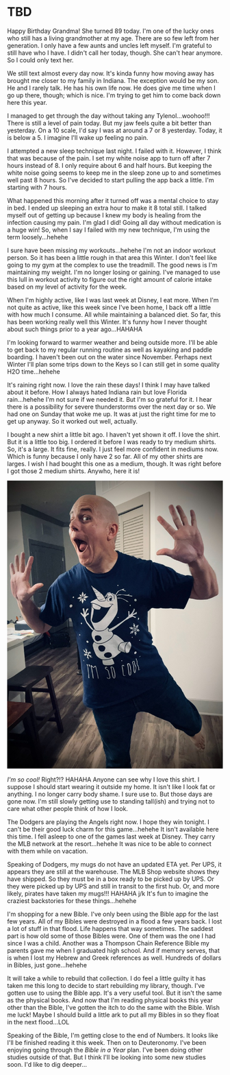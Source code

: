 # TBD

Happy Birthday Grandma! She turned 89 today. I'm one of the lucky ones who still has a living grandmother at my age. There are so few left from her generation. I only have a few aunts and uncles left myself. I'm grateful to still have who I have. I didn't call her today, though. She can't hear anymore. So I could only text her.

We still text almost every day now. It's kinda funny how moving away has brought me closer to my family in Indiana. The exception would be my son. He and I rarely talk. He has his own life now. He does give me time when I go up there, though; which is nice. I'm trying to get him to come back down here this year.

I managed to get through the day without taking any Tylenol...woohoo!!! There is still a level of pain today. But my jaw feels quite a bit better than yesterday. On a 10 scale, I'd say I was at around a 7 or 8 yesterday. Today, it is below a 5. I imagine I'll wake up feeling no pain.

I attempted a new sleep technique last night. I failed with it. However, I think that was because of the pain. I set my white noise app to turn off after 7 hours instead of 8. I only require about 6 and half hours. But keeping the white noise going seems to keep me in the sleep zone up to and sometimes well past 8 hours. So I've decided to start pulling the app back a little. I'm starting with 7 hours.

What happened this morning after it turned off was a mental choice to stay in bed. I ended up sleeping an extra hour to make it 8 total still. I talked myself out of getting up because I knew my body is healing from the infection causing my pain. I'm glad I did! Going all day without medication is a huge win! So, when I say I failed with my new technique, I'm using the term loosely...hehehe

I sure have been missing my workouts...hehehe I'm not an indoor workout person. So it has been a little rough in that area this Winter. I don't feel like going to my gym at the complex to use the treadmill. The good news is I'm maintaining my weight. I'm no longer losing or gaining. I've managed to use this lull in workout activity to figure out the right amount of calorie intake based on my level of activity for the week.

When I'm highly active, like I was last week at Disney, I eat more. When I'm not quite as active, like this week since I've been home, I back off a little with how much I consume. All while maintaining a balanced diet. So far, this has been working really well this Winter. It's funny how I never thought about such things prior to a year ago...HAHAHA

I'm looking forward to warmer weather and being outside more. I'll be able to get back to my regular running routine as well as kayaking and paddle boarding. I haven't been out on the water since November. Perhaps next Winter I'll plan some trips down to the Keys so I can still get in some quality H2O time...hehehe

It's raining right now. I love the rain these days! I think I may have talked about it before. How I always hated Indiana rain but love Florida rain...hehehe I'm not sure if we needed it. But I'm so grateful for it. I hear there is a possibility for severe thunderstorms over the next day or so. We had one on Sunday that woke me up. It was at just the right time for me to get up anyway. So it worked out well, actually.

I bought a new shirt a little bit ago. I haven't yet shown it off. I love the shirt. But it is a little too big. I ordered it before I was ready to try medium shirts. So, it's a large. It fits fine, really. I just feel more confident in mediums now. Which is funny because I only have 2 so far. All of my other shirts are larges. I wish I had bought this one as a medium, though. It was right before I got those 2 medium shirts. Anywho, here it is!

![Funny selfie with me wearing an Olaf shirt that says "I'm so cool"](./img/IMG_4287.jpeg)

*I'm so cool!* Right?!? HAHAHA Anyone can see why I love this shirt. I suppose I should start wearing it outside my home. It isn't like I look fat or anything. I no longer carry body shame. I sure use to. But those days are gone now. I'm still slowly getting use to standing tall(ish) and trying not to care what other people think of how I look.

The Dodgers are playing the Angels right now. I hope they win tonight. I can't be their good luck charm for this game...hehehe It isn't available here this time. I fell asleep to one of the games last week at Disney. They carry the MLB network at the resort...hehehe It was nice to be able to connect with them while on vacation.

Speaking of Dodgers, my mugs do not have an updated ETA yet. Per UPS, it appears they are still at the warehouse. The MLB Shop website shows they have shipped. So they must be in a box ready to be picked up by UPS. Or they were picked up by UPS and still in transit to the first hub. Or, and more likely, pirates have taken my mugs!!! HAHAHA j/k It's fun to imagine the craziest backstories for these things...hehehe

I'm shopping for a new Bible. I've only been using the Bible app for the last few years. All of my Bibles were destroyed in a flood a few years back. I lost a lot of stuff in that flood. Life happens that way sometimes. The saddest part is how old some of those Bibles were. One of them was the one I had since I was a child. Another was a Thompson Chain Reference Bible my parents gave me when I graduated high school. And if memory serves, that is when I lost my Hebrew and Greek references as well. Hundreds of dollars in Bibles, just gone...hehehe

It will take a while to rebuild that collection. I do feel a little guilty it has taken me this long to decide to start rebuilding my library, though. I've gotten use to using the Bible app. It's a very useful tool. But it isn't the same as the physical books. And now that I'm reading physical books this year other than the Bible, I've gotten the itch to do the same with the Bible. Wish me luck! Maybe I should build a little ark to put all my Bibles in so they float in the next flood...LOL

Speaking of the Bible, I'm getting close to the end of Numbers. It looks like I'll be finished reading it this week. Then on to Deuteronomy. I've been enjoying going through the *Bible in a Year* plan. I've been doing other studies outside of that. But I think I'll be looking into some new studies soon. I'd like to dig deeper...